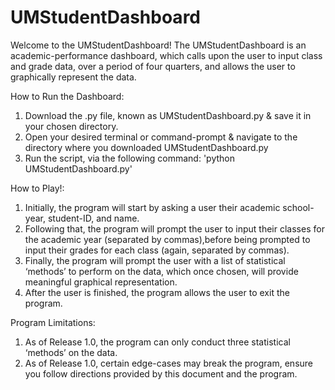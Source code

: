 # UMStudentDashboard

Welcome to the UMStudentDashboard!
The UMStudentDashboard is an academic-performance dashboard, which calls upon the user to input class and grade data, over a period of four quarters, and allows the user to graphically represent the data. 

How to Run the Dashboard:
1. Download the .py file, known as UMStudentDashboard.py & save it in your chosen directory.
2. Open your desired terminal or command-prompt & navigate to the directory where you downloaded UMStudentDashboard.py
3. Run the script, via the following command: 'python UMStudentDashboard.py'

How to Play!:
1. Initially, the program will start by asking a user their academic school-year, student-ID, and name.
2. Following that, the program will prompt the user to input their classes for the academic year (separated by commas),before being prompted to input their grades for each class (again, separated by commas).
3. Finally, the program will prompt the user with a list of statistical ‘methods’ to perform on the data, which once    chosen, will provide meaningful graphical representation.
4. After the user is finished, the program allows the user to exit the program.

Program Limitations:
1. As of Release 1.0, the program can only conduct three statistical ‘methods’ on the data.
2. As of Release 1.0, certain edge-cases may break the program, ensure you follow directions provided by this document and the program.

